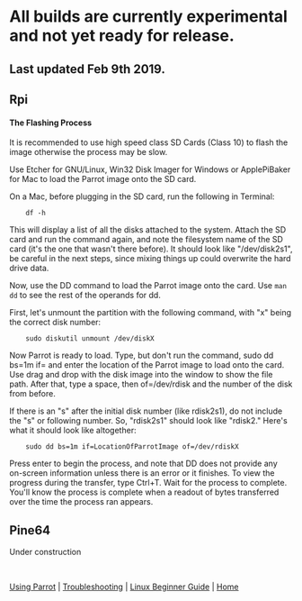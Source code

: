 # All builds are currently experimental and not yet ready for release.

## Last updated Feb 9th 2019.

## Rpi

#### The Flashing Process

It is recommended to use high speed class SD Cards (Class 10) to flash the image otherwise the process may be slow.

Use Etcher for GNU/Linux, Win32 Disk Imager for Windows or ApplePiBaker for Mac to load the Parrot image onto the SD card.

On a Mac, before plugging in the SD card, run the following in Terminal:
```text
    df -h
```
This will display a list of all the disks attached to the system. Attach the SD card and run the command again, and note the filesystem name of the SD card (it's the one that wasn't there before). It should look like "/dev/disk2s1", be careful in the next steps, since mixing things up could overwrite the hard drive data.

Now, use the DD command to load the Parrot image onto the card. Use ```man dd``` to see the rest of the operands for dd.

First, let's unmount the partition with the following command, with "x" being the correct disk number:
```text
    sudo diskutil unmount /dev/diskX
```
Now Parrot is ready to load. Type, but don't run the command, sudo dd bs=1m if= and enter the location of the Parrot image to load onto the card. Use drag and drop with the disk image into the window to show the file path. After that, type a space, then of=/dev/rdisk and the number of the disk from before.

If there is an "s" after the initial disk number (like rdisk2s1), do not include the "s" or following number. So, "rdisk2s1" should look like "rdisk2." Here's what it should look like altogether:
```text
    sudo dd bs=1m if=LocationOfParrotImage of=/dev/rdiskX
```
Press enter to begin the process, and note that DD does not provide any on-screen information unless there is an error or it finishes. To view the progress during the transfer, type Ctrl+T. Wait for the process to complete. You'll know the process is complete when a readout of bytes transferred over the time the process ran appears.

## Pine64
Under construction


&nbsp;

[Using Parrot](https://docs.parrot.sh/info/start/) | [Troubleshooting](https://docs.parrot.sh/trbl/start/) | [Linux Beginner Guide](https://docs.parrot.sh/library/lbg-basics/) | [Home](https://docs.parrot.sh/)